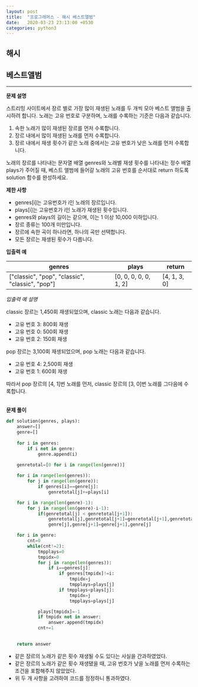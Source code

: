 ```yaml
---
layout: post
title:  "프로그래머스 - 해시 베스트앨범"
date:   2020-03-23 23:13:00 +0530
categories: python3
---
```

<h2>해시</h2>
<h2>베스트앨범</h2>

----
**문제 설명**

스트리밍 사이트에서 장르 별로 가장 많이 재생된 노래를 두 개씩 모아 베스트 앨범을 출시하려 합니다. 노래는 고유 번호로 구분하며, 노래를 수록하는 기준은 다음과 같습니다.

1. 속한 노래가 많이 재생된 장르를 먼저 수록합니다.
2. 장르 내에서 많이 재생된 노래를 먼저 수록합니다.
3. 장르 내에서 재생 횟수가 같은 노래 중에서는 고유 번호가 낮은 노래를 먼저 수록합니다.

노래의 장르를 나타내는 문자열 배열 genres와 노래별 재생 횟수를 나타내는 정수 배열 plays가 주어질 때, 베스트 앨범에 들어갈 노래의 고유 번호를 순서대로 return 하도록 solution 함수를 완성하세요.

**제한 사항**

* genres[i]는 고유번호가 i인 노래의 장르입니다.
* plays[i]는 고유번호가 i인 노래가 재생된 횟수입니다.
* genres와 plays의 길이는 같으며, 이는 1 이상 10,000 이하입니다.
* 장르 종류는 100개 미만입니다.
* 장르에 속한 곡이 하나라면, 하나의 곡만 선택합니다.
* 모든 장르는 재생된 횟수가 다릅니다.

**입출력 예**

genres|plays|return
--|--|--
["classic", "pop", "classic", "classic", "pop"]|[0, 0, 0, 0, 0, 1, 2]|[4, 1, 3, 0]

*입출력 예 설명*

classic 장르는 1,450회 재생되었으며, classic 노래는 다음과 같습니다.

* 고유 번호 3: 800회 재생
* 고유 번호 0: 500회 재생
* 고유 번호 2: 150회 재생

pop 장르는 3,100회 재생되었으며, pop 노래는 다음과 같습니다.

* 고유 번호 4: 2,500회 재생
* 고유 번호 1: 600회 재생

따라서 pop 장르의 [4, 1]번 노래를 먼저, classic 장르의 [3, 0]번 노래를 그다음에 수록합니다.
<br><br>


**문제 풀이**

```python
def solution(genres, plays):
    answer=[]
    genre=[]
    
    for i in genres:
        if i not in genre:
            genre.append(i)

    genretotal=[0 for i in range(len(genre))]
    
    for i in range(len(genres)):
        for j in range(len(genre)):
            if genres[i]==genre[j]:
                genretotal[j]+=plays[i]

    for i in range(len(genre)-1):
        for j in range(len(genre)-i-1):
            if(genretotal[j] < genretotal[j+1]):
                genretotal[j],genretotal[j+1]=genretotal[j+1],genretotal[j]
                genre[j],genre[j+1]=genre[j+1],genre[j]

    for i in genre:
        cnt=0
        while(cnt!=2):
            tmpplays=0
            tmpidx=0
            for j in range(len(genres)):
                if i==genres[j]:
                    if genres[tmpidx]!=i:
                        tmpidx=j
                        tmpplays=plays[j]
                    if tmpplays<plays[j]:
                        tmpidx=j
                        tmpplays=plays[j]

            plays[tmpidx]=-1
            if tmpidx not in answer:
                answer.append(tmpidx)
            cnt+=1

    
    return answer
```
- 같은 장르의 노래가 같은 횟수 재생될 수도 있다는 사실을 간과하였었다.
- 같은 장르의 노래가 같은 횟수 재생됐을 때, 고유 번호가 낮을 노래를 먼저 수록하는 조건을 포함해주지 않았었다.
- 위 두 개 사항을 고려하여 코드를 정정하니 통과하였다.